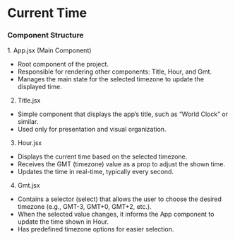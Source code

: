<h1>Current Time</h1>

<h3>Component Structure</h3>
1. App.jsx (Main Component)

- Root component of the project.
- Responsible for rendering other components: Title, Hour, and Gmt.
- Manages the main state for the selected timezone to update the displayed time.

2. Title.jsx
   
- Simple component that displays the app’s title, such as “World Clock” or similar.
- Used only for presentation and visual organization.

3. Hour.jsx
   
- Displays the current time based on the selected timezone.
- Receives the GMT (timezone) value as a prop to adjust the shown time.
- Updates the time in real-time, typically every second.

4. Gmt.jsx

- Contains a selector (select) that allows the user to choose the desired timezone (e.g., GMT-3, GMT+0, GMT+2, etc.).
- When the selected value changes, it informs the App component to update the time shown in Hour.
- Has predefined timezone options for easier selection.

